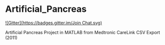 Artificial_Pancreas
===================
[![Gitter](https://badges.gitter.im/Join Chat.svg)](https://gitter.im/diabeticgonewild/Artificial_Pancreas?utm_source=badge&utm_medium=badge&utm_campaign=pr-badge&utm_content=badge)

Artificial Pancreas Project in MATLAB from Medtronic CareLink CSV Export (2011)
